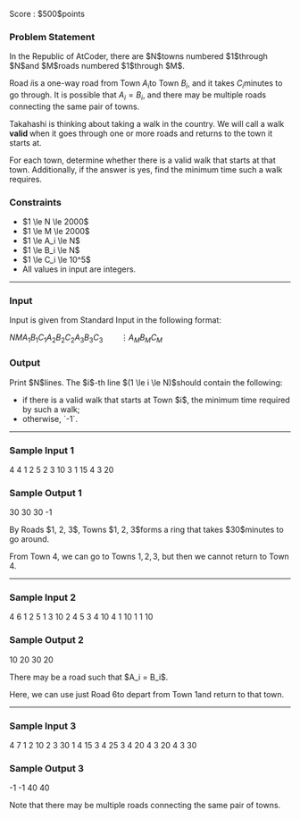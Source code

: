 
<div>

<span>

<span>

<p>
Score : $500$points
</p>

<div>

<section>

### **Problem Statement**

<p>
In the Republic of AtCoder, there are $N$towns numbered $1$through $N$and $M$roads numbered $1$through $M$.

Road $i$is a one-way road from Town $A_i$to Town $B_i$, and it takes $C_i$minutes to go through. It is possible that $A_i = B_i$, and there may be multiple roads connecting the same pair of towns.

Takahashi is thinking about taking a walk in the country. We will call a walk 
<strong>
valid
</strong>
when it goes through one or more roads and returns to the town it starts at.

For each town, determine whether there is a valid walk that starts at that town. Additionally, if the answer is yes, find the minimum time such a walk requires.
</p>

</section>

</div>

<div>

<section>

### **Constraints**

<ul>

<li>
$1 \le N \le 2000$
</li>

<li>
$1 \le M \le 2000$
</li>

<li>
$1 \le A_i \le N$
</li>

<li>
$1 \le B_i \le N$
</li>

<li>
$1 \le C_i \le 10^5$
</li>

<li>
All values in input are integers.
</li>

</ul>

</section>

</div>

---

<div>

<div>

<section>

### **Input**

<p>
Input is given from Standard Input in the following format:
</p>

<div>

$N$$M$$A_1$$B_1$$C_1$$A_2$$B_2$$C_2$$A_3$$B_3$$C_3$$\hspace{25pt} \vdots$$A_M$$B_M$$C_M$
</div>

</section>

</div>

<div>

<section>

### **Output**

<p>
Print $N$lines. The $i$-th line $(1 \le i \le N)$should contain the following:
</p>

<ul>

<li>
if there is a valid walk that starts at Town $i$, the minimum time required by such a walk;
</li>

<li>
otherwise, `-1`.
</li>

</ul>

</section>

</div>

</div>

---

<div>

<section>

### **Sample Input 1**

<div>

4 4
1 2 5
2 3 10
3 1 15
4 3 20

</div>

</section>

</div>

<div>

<section>

### **Sample Output 1**

<div>

30
30
30
-1

</div>

<p>
By Roads $1, 2, 3$, Towns $1, 2, 3$forms a ring that takes $30$minutes to go around.

From Town $4$, we can go to Towns $1, 2, 3$, but then we cannot return to Town $4$.
</p>

</section>

</div>

---

<div>

<section>

### **Sample Input 2**

<div>

4 6
1 2 5
1 3 10
2 4 5
3 4 10
4 1 10
1 1 10

</div>

</section>

</div>

<div>

<section>

### **Sample Output 2**

<div>

10
20
30
20

</div>

<p>
There may be a road such that $A_i = B_i$.

Here, we can use just Road $6$to depart from Town $1$and return to that town.
</p>

</section>

</div>

---

<div>

<section>

### **Sample Input 3**

<div>

4 7
1 2 10
2 3 30
1 4 15
3 4 25
3 4 20
4 3 20
4 3 30

</div>

</section>

</div>

<div>

<section>

### **Sample Output 3**

<div>

-1
-1
40
40

</div>

<p>
Note that there may be multiple roads connecting the same pair of towns.
</p>

</section>

</div>

</span>

</span>

</div>
